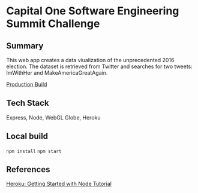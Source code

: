 # Capital One Software Engineering Summit Challenge

## Summary

This web app creates a data viualization of the unprecedented 2016 election. The dataset is retrieved from Twitter and searches for two tweets: ImWithHer and MakeAmericaGreatAgain. 

[Production Build](https://immense-inlet-68085.herokuapp.com/)

## Tech Stack

Express, Node, WebGL Globe, Heroku

## Local build

`npm install`
`npm start`

## References

[Heroku: Getting Started with Node Tutorial](https://devcenter.heroku.com/articles/getting-started-with-nodejs#introduction)
